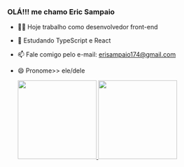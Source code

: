 ### OLÁ!!! me chamo Eric Sampaio



- 🧑‍💻 Hoje trabalho como desenvolvedor front-end
- 🎒 Estudando TypeScript e React
- 📫 Fale comigo pelo e-mail: erisampaio174@gmail.com
- 😄 Pronome>> ele/dele

  <div>
    <a href='https://github.com/Eric-smp'>
      
    <img height="180em" src="https://github-readme-stats.vercel.app/api?username=anuraghazra&show_icons=true&theme=radical"> 
    <img height="180em" src="https://github-readme-stats.vercel.app/api/top-langs/?username=anuraghazra&layout=compact&theme=radical">
   
  </div>


